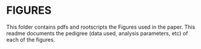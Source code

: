 # FIGURES

This folder contains pdfs and rootscripts the Figures used in the paper. This readme documents the pedigree (data used, analysis parameters, etc) of each of the figures.
